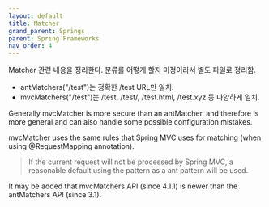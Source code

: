 ```yaml
---
layout: default
title: Matcher
grand_parent: Springs
parent: Spring Frameworks
nav_order: 4
---
```


Matcher 관련 내용을 정리한다. 분류를 어떻게 할지 미정이라서 별도 파일로 정리함.


* antMatchers("/test")는 정확한 /test URL만 일치.
* mvcMatchers("/test")는 /test, /test/, /test.html, /test.xyz 등 다양하게 일치.

Generally mvcMatcher is more secure than an antMatcher. and therefore is more general and can also handle some possible configuration mistakes.

mvcMatcher uses the same rules that Spring MVC uses for matching (when using @RequestMapping annotation).

> If the current request will not be processed by Spring MVC, a reasonable default using the pattern as a ant pattern will be used.

It may be added that mvcMatchers API (since 4.1.1) is newer than the antMatchers API (since 3.1).
